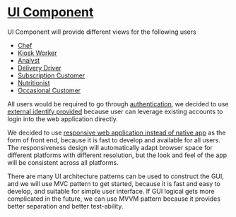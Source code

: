 # [UI Component](../../../README.md)

UI Component will provide different views for the following users 
+ [Chef](doc/personas/alice_(chef).md)
+ [Kiosk Worker](doc/personas/barbara_(kiosk_worker).md) 
+ [Analyst](doc/personas/claire_(analyst).md) 
+ [Delivery Driver](doc/personas/edward_(delivery_driver).md) 
+ [Subscription Customer](doc/personas/jennifer_(subscriber).md) 
+ [Nutritionist](doc/personas/mark_(nutritionist).md) 
+ [Occasional Customer](doc/personas/scott_(eater).md)

All users would be required to go through [authentication](doc/arc/adrs/adr_007.md), we decided to use [external identify provided](doc/arc/adrs/adr_007.md) because user can leverage existing accounts to login into the web application directly. 

We decided to use [responsive web application instead of native app](doc/arc/adrs/adr_012.md) as the form of front end, because it is fast to develop and available for all users. The responsiveness design will automatically adapt browser space for different platforms with different resolution, but the look and feel of the app will be consistent across all platforms.

There are many UI architecture patterns can be used to construct the GUI, and we will use MVC pattern to get started, because it is fast and easy to develop, and suitable for simple user interface. If GUI logical gets more complicated in the future, we can use MVVM pattern because it provides better separation and better test-ability. 


